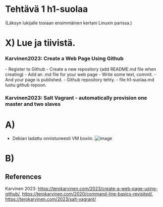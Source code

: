 # Tehtävä 1 h1-suolaa 

(Läksyn lukijalle tosiaan ensimmäinen kertani Linuxin parissa.) 

# X) Lue ja tiivistä.

<h3>Karvinen2023: Create a Web Page Using Github</h3>
- Register to Github
- Create a new repository (add README.md file when creating)
- Add an .md file for your web page
- Write some text, commit.
- And your page is published.
- Github repository tehty.
- file h1-suolaa.md luotu github repoon.
<h3> Karvinen2023: Salt Vagrant - automatically provision one master and two slaves</h3>

# A)
- Debian ladattu onnistuneesti VM boxiin. 
![image](https://user-images.githubusercontent.com/105793201/228643756-3686698a-0981-4bf9-b954-a3d44c23ec38.png)


# B) 


 ## References
 
 Karvinen 2023: https://terokarvinen.com/2023/create-a-web-page-using-github/, 
 https://terokarvinen.com/2020/command-line-basics-revisited/, 
 https://terokarvinen.com/2023/salt-vagrant/
